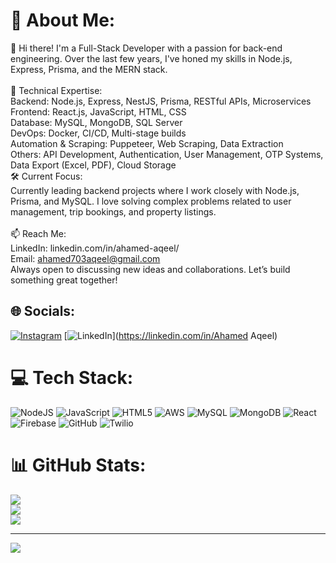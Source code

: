 # 💫 About Me:
👋 Hi there! I'm a Full-Stack Developer with a passion for back-end engineering. Over the last few years, I've honed my skills in Node.js, Express, Prisma, and the MERN stack.<br><br>🔧 Technical Expertise:<br>Backend: Node.js, Express, NestJS, Prisma, RESTful APIs, Microservices<br>Frontend: React.js, JavaScript, HTML, CSS<br>Database: MySQL, MongoDB, SQL Server<br>DevOps: Docker, CI/CD, Multi-stage builds<br>Automation & Scraping: Puppeteer, Web Scraping, Data Extraction<br>Others: API Development, Authentication, User Management, OTP Systems, Data Export (Excel, PDF), Cloud Storage<br>🛠️ Current Focus:<br>Currently leading backend projects where I work closely with Node.js, Prisma, and MySQL. I love solving complex problems related to user management, trip bookings, and property listings.<br><br>📫 Reach Me:<br>LinkedIn: linkedin.com/in/ahamed-aqeel/<br>Email: ahamed703aqeel@gmail.com<br>Always open to discussing new ideas and collaborations. Let’s build something great together!


## 🌐 Socials:
[![Instagram](https://img.shields.io/badge/Instagram-%23E4405F.svg?logo=Instagram&logoColor=white)](https://instagram.com/aqeel.____) [![LinkedIn](https://img.shields.io/badge/LinkedIn-%230077B5.svg?logo=linkedin&logoColor=white)](https://linkedin.com/in/Ahamed Aqeel) 

# 💻 Tech Stack:
![NodeJS](https://img.shields.io/badge/node.js-6DA55F?style=for-the-badge&logo=node.js&logoColor=white) ![JavaScript](https://img.shields.io/badge/javascript-%23323330.svg?style=for-the-badge&logo=javascript&logoColor=%23F7DF1E) ![HTML5](https://img.shields.io/badge/html5-%23E34F26.svg?style=for-the-badge&logo=html5&logoColor=white) ![AWS](https://img.shields.io/badge/AWS-%23FF9900.svg?style=for-the-badge&logo=amazon-aws&logoColor=white) ![MySQL](https://img.shields.io/badge/mysql-4479A1.svg?style=for-the-badge&logo=mysql&logoColor=white) ![MongoDB](https://img.shields.io/badge/MongoDB-%234ea94b.svg?style=for-the-badge&logo=mongodb&logoColor=white) ![React](https://img.shields.io/badge/react-%2320232a.svg?style=for-the-badge&logo=react&logoColor=%2361DAFB) ![Firebase](https://img.shields.io/badge/firebase-a08021?style=for-the-badge&logo=firebase&logoColor=ffcd34) ![GitHub](https://img.shields.io/badge/github-%23121011.svg?style=for-the-badge&logo=github&logoColor=white) ![Twilio](https://img.shields.io/badge/Twilio-F22F46?style=for-the-badge&logo=Twilio&logoColor=white)
# 📊 GitHub Stats:
![](https://github-readme-stats.vercel.app/api?username=Aqeel703&theme=dark&hide_border=false&include_all_commits=true&count_private=true)<br/>
![](https://github-readme-streak-stats.herokuapp.com/?user=Aqeel703&theme=dark&hide_border=false)<br/>
![](https://github-readme-stats.vercel.app/api/top-langs/?username=Aqeel703&theme=dark&hide_border=false&include_all_commits=true&count_private=true&layout=compact)

---
[![](https://visitcount.itsvg.in/api?id=Aqeel703&icon=0&color=0)](https://visitcount.itsvg.in)

<!-- Proudly created with GPRM ( https://gprm.itsvg.in ) -->
